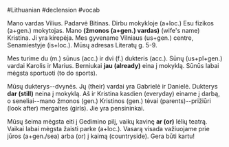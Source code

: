 #Lithuanian #declension #vocab 

Mano vardas Vilius. Padarvė Bitinas. Dirbu mokykloje (a+loc.) Esu fizikos (a+gen.) mokytojas. Mano __(žmonos (a+gen.) vardas)__ (wife's name) Kristina. Ji yra kirepėja. Mes gyvename Vilniaus (us+gen.) centre, Senamiestyje (is+loc.). Mūsų adresas Literatų g. 5-9.

Mes turime du (m.) sūnus (acc.) ir dvi (f.) dukteris (acc.). Sūnų (us+pl+gen.) vardai Karolis ir Marius. Berniukai __jau (already)__ eina į mokyklą. Sūnūs labai mėgsta sportuoti (to do sports).

Mūsų dukterys--dvynės. Jų (their) vardai yra Gabrielė ir Danielė. Dukterys __dar (still)__ neina į mokyklą. Aš ir Kristina kasdien (everyday) einame į darbą, o seneliai--mano žmonos (gen.) Kristinos (gen.) tėvai (parents)--prižiūri (look after) mergaites (girls). Jie yra pensininkai.

Mūsų šeima mėgsta eiti į Gedimino pilį, vaikų kavinę __ar (or)__ lėlių teatrą. Vaikai labai mėgsta žaisti parke (a+loc.). Vasarą visada važiuojame prie jūros (a+gen./sea) arba (or) į kaimą (countryside). Gera būti kartu!

